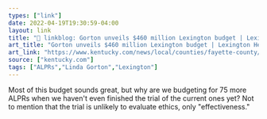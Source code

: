 ```yaml
---
types: ["link"]
date: 2022-04-19T19:30:59-04:00
layout: link
title: "🔗 linkblog: Gorton unveils $460 million Lexington budget | Lexington Herald Leader'"
art_title: "Gorton unveils $460 million Lexington budget | Lexington Herald Leader"
art_link: "https://www.kentucky.com/news/local/counties/fayette-county/article260389052.html"
source: ["kentucky.com"]
tags: ["ALPRs","Linda Gorton","Lexington"]
---
```

Most of this budget sounds great, but why are we budgeting for 75 more ALPRs when we haven't even finished the trial of the current ones yet? Not to mention that the trial is unlikely to evaluate ethics, only "effectiveness."
